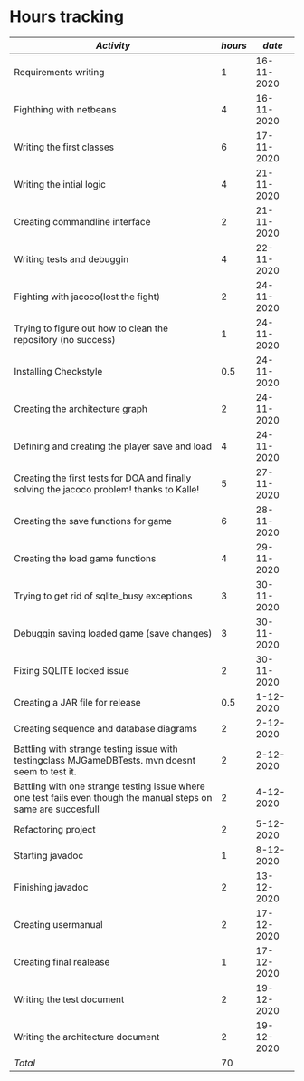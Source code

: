 # Hours tracking


*Activity* | *hours*| *date*
---------|------|-----------
Requirements writing| 1 |16-11-2020
Fighthing with netbeans | 4|16-11-2020
Writing the first classes| 6|17-11-2020
Writing the intial logic |4|21-11-2020
Creating commandline interface |2| 21-11-2020
Writing tests and debuggin|4|22-11-2020
Fighting with jacoco(lost the fight)|2|24-11-2020
Trying to figure out how to clean the repository (no success)|1|24-11-2020
Installing Checkstyle |0.5|24-11-2020
Creating the architecture graph|2|24-11-2020
Defining and creating the player save and load|4|24-11-2020
Creating the first tests for DOA and finally solving the jacoco problem! thanks to Kalle!|5|27-11-2020
Creating the save functions for game|6|28-11-2020
Creating the load game functions|4|29-11-2020
Trying to get rid of sqlite_busy exceptions|3|30-11-2020
Debuggin saving loaded game (save changes) |3|30-11-2020
Fixing SQLITE locked issue |2|30-11-2020
Creating a JAR file for release|0.5|1-12-2020
Creating sequence and database diagrams |2|2-12-2020
Battling with strange testing issue with testingclass MJGameDBTests. mvn doesnt seem to test it.|2|2-12-2020
Battling with one strange testing issue where one test fails even though the manual steps on same are succesfull|2|4-12-2020
Refactoring project|2|5-12-2020
Starting javadoc |1|8-12-2020
Finishing javadoc |2|13-12-2020
Creating usermanual |2|17-12-2020
Creating final realease|1|17-12-2020
Writing the test document|2|19-12-2020 
Writing the architecture document|2|19-12-2020
*Total*|70|
